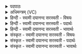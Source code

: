 <details><summary>पदपाठः</summary>

यः। इ॒मेऽइती॒मे। द्यावा॑पृथि॒वीऽइति॒ द्यावा॑पृथि॒वी। जनि॑त्री॒ऽइति॒ जनि॑त्री। रू॒पैः। अपि॑ꣳशत्। भुव॑नानि। विश्वा॑। तम्। अ॒द्य। हो॒तः॒। इ॒षि॒तः। यजी॑यान्। दे॒वम्। त्वष्टा॑रम्। इ॒ह। य॒क्षि॒। वि॒द्वान्। ३४।
</details>

<details><summary>अधिमन्त्रम् (VC)</summary>

- विद्वान् देवता
- भार्गवो जमदग्निर्ऋषिः
- त्रिष्टुप्
- धैवतः
</details>

<details><summary>हिन्दी - स्वामी दयानन्द सरस्वती  - विषयः</summary>

फिर उसी विषय को अगले मन्त्र में कहा है ॥
</details>

<details><summary>हिन्दी - स्वामी दयानन्द सरस्वती  - पदार्थः</summary>

पदार्थान्वयभाषाः -  हे (होतः) ग्रहण करनेवाले जन ! (यः) जो (यजीयान्) अतिसमागम करनेवाला (इषितः) प्रेरणा किया हुआ (विद्वान्) सब ओर से विद्या को प्राप्त विद्वान् जैसे ईश्वर (इह) इस व्यवहार में (रूपैः) चित्र-विचित्र आकारों से (इमे) इन (जनित्री) अनेक कार्यों को उत्पन्न करनेवाली (द्यावापृथिवी) बिजुली और पृथिवी आदि (विश्वा) सब (भुवनानि) लोकों को (अपिंशत्) अवयवरूप करता है, वैसे (तम्) उस (त्वष्टारम्) वियोग-संयोग अर्थात् प्रलय उत्पत्ति करनेहारे (देवम्) ईश्वर का (अद्य) आज तू (यक्षि) सङ्ग करता है, इससे सत्कार करने योग्य है ॥३४ ॥
</details>

<details><summary>हिन्दी - स्वामी दयानन्द सरस्वती  - भावार्थः</summary>

भावार्थभाषाः -  इस मन्त्र में वाचकलुप्तोपमालङ्कार है। मनुष्यों को इस सृष्टि में परमात्मा की रचनाओं की विशेषताओं को जान के वैसे ही शिल्पविद्या का प्रयोग करना चाहिए ॥३४ ॥
</details>

<details><summary>संस्कृत - स्वामी दयानन्द सरस्वती  - विषयः</summary>

पुनस्तमेव विषयमाह ॥
</details>

<details><summary>संस्कृत - स्वामी दयानन्द सरस्वती  - पदार्थः</summary>

पदार्थान्वयभाषाः -  हे होतर्यो यज्ञीयानिषितो विद्वान् यथेश्वर इह रूपैरिमे जनित्री द्यावापृथिवी विश्वा भुवनान्यपिंशत् तथा तं त्वष्टारं देवमद्य त्वं यक्षि, तस्मात् सत्कर्त्तव्योऽसि ॥३४ ॥
</details>

<details><summary>संस्कृत - स्वामी दयानन्द सरस्वती  - भावार्थः</summary>

भावार्थभाषाः -  अत्र वाचकलुप्तोपमालङ्कारः। मनुष्यैरस्यां सृष्टौ परमात्मनो रचनाविशेषान् विज्ञाय तथैव शिल्पविद्या संप्रयोज्या ॥३४ ॥
</details>